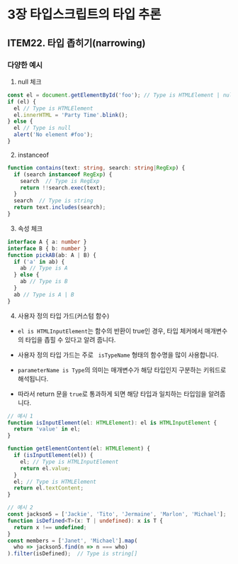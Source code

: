 # 3장 타입스크립트의 타입 추론

## ITEM22. 타입 좁히기(narrowing)

### 다양한 예시
1. null 체크
```ts
const el = document.getElementById('foo'); // Type is HTMLElement | null
if (el) {
  el // Type is HTMLElement
  el.innerHTML = 'Party Time'.blink();
} else {
  el // Type is null
  alert('No element #foo');
}
```
2. instanceof
```ts
function contains(text: string, search: string|RegExp) {
  if (search instanceof RegExp) {
    search  // Type is RegExp
    return !!search.exec(text);
  }
  search  // Type is string
  return text.includes(search);
}
```
3. 속성 체크

```ts
interface A { a: number }
interface B { b: number }
function pickAB(ab: A | B) {
  if ('a' in ab) {
    ab // Type is A
  } else {
    ab // Type is B
  }
  ab // Type is A | B
}
```

4. 사용자 정의 타입 가드(커스텀 함수)
 - `el is HTMLInputElement`는 함수의 반환이 true인 경우, 타입 체커에서 매개변수의 타입을 좁힐 수 있다고 알려 줍니다.

 - 사용자 정의 타입 가드는 주로 ` isTypeName` 형태의 함수명을 많이 사용합니다. 

 - `parameterName is Type`의 의미는 매개변수가 해당 타입인지 구분하는 키워드로 해석됩니다.

 - 따라서 return 문을 `true`로 통과하게 되면 해당 타입과 일치하는 타입임을 알려줍니다.

```ts
// 예시 1
function isInputElement(el: HTMLElement): el is HTMLInputElement {
  return 'value' in el;
}

function getElementContent(el: HTMLElement) {
  if (isInputElement(el)) {
    el; // Type is HTMLInputElement
    return el.value;
  }
  el; // Type is HTMLElement
  return el.textContent;
}
```

```ts
// 예시 2
const jackson5 = ['Jackie', 'Tito', 'Jermaine', 'Marlon', 'Michael'];
function isDefined<T>(x: T | undefined): x is T {
  return x !== undefined;
}
const members = ['Janet', 'Michael'].map(
  who => jackson5.find(n => n === who)
).filter(isDefined);  // Type is string[]
```